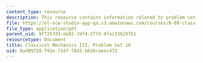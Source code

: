 ```yaml
---
content_type: resource
description: This resource contains information related to problem set 10.
file: https://ol-ocw-studio-app-qa.s3.amazonaws.com/courses/8-09-classical-mechanics-iii-fall-2014/0ad09728f91e71df7842b636caeec473_MIT8_09F14_pset10.pdf
file_type: application/pdf
parent_uid: 9f7257d3-eb82-7df4-277d-0fac33629781
resourcetype: Document
title: Classical Mechanics III, Problem Set 10
uid: 0ad09728-f91e-71df-7842-b636caeec473
---
```

